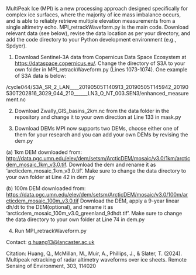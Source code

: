 MultiPeak Ice (MPI) is a new processing approach designed specifically for complex ice surfaces, where the majority of ice mass imbalance occurs, and is able to reliably retrieve multiple elevation measurements from a single altimetry echo. MPI_retrackWaveform.py is the main code. Download relevant data (see below), revise the data location as per your directory, and add the code directory to your Python development environment (e.g., Spdyer).

1.	Download Sentinel-3A data from Copernicus Data Space Ecosystem at https://dataspace.copernicus.eu/. Change the directory of S3A to your own folder in MPI_retrackWaveform.py (Lines 1073-1074). One example of S3A data is below:

/cycle044/S3A_SR_2_LAN____20190505T140913_20190505T145942_20190530T202816_3029_044_210______LN3_O_NT_003.SEN3/enhanced_measurement.nc


2.	Download Zwally_GIS_basins_2km.nc from the data folder in the repository and change it to your own direction at Line 133 in mask.py
 

3.	Download DEMs
MPI now supports two DEMs, choose either one of them for your research and you can add your own DEMs by revising the dem.py
 
  (a) 1km DEM downloaded from: http://data.pgc.umn.edu/elev/dem/setsm/ArcticDEM/mosaic/v3.0/1km/arcticdem_mosaic_1km_v3.0.tif.
Download the dem and rename it as ‘arcticdem_mosaic_1km_v3.0.tif’. Make sure to change the data directory to your own folder at Line 42 in dem.py
 
  (b) 100m DEM downloaded from: https://data.pgc.umn.edu/elev/dem/setsm/ArcticDEM/mosaic/v3.0/100m/arcticdem_mosaic_100m_v3.0.tif
Download the DEM, apply a 9-year linear dh/dt to the DEM(optional), and rename it as ‘arcticdem_mosaic_100m_v3.0_greenland_9dhdt.tif’. Make sure to change the data directory to your own folder at Line 74 in dem.py

4. Run MPI_retrackWaveform.py

Contact: q.huang13@lancaster.ac.uk

Citation:
Huang, Q., McMillan, M., Muir, A., Phillips, J., & Slater, T. (2024). Multipeak retracking of radar altimetry waveforms over ice sheets. Remote Sensing of Environment, 303, 114020
